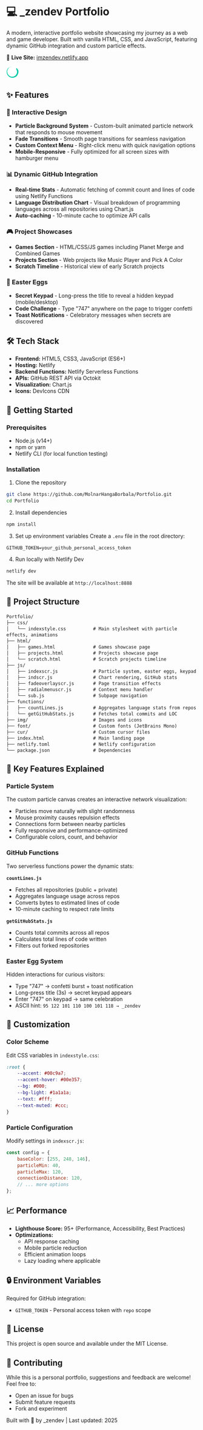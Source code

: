 # 💻 _zendev Portfolio

A modern, interactive portfolio website showcasing my journey as a web and game developer. Built with vanilla HTML, CSS, and JavaScript, featuring dynamic GitHub integration and custom particle effects.

🔗 **Live Site:** [imzendev.netlify.app](https://imzendev.netlify.app)

![Portfolio Preview](img/favicon.png)

## ✨ Features

### 🎨 Interactive Design
- **Particle Background System** - Custom-built animated particle network that responds to mouse movement
- **Fade Transitions** - Smooth page transitions for seamless navigation
- **Custom Context Menu** - Right-click menu with quick navigation options
- **Mobile-Responsive** - Fully optimized for all screen sizes with hamburger menu

### 📊 Dynamic GitHub Integration
- **Real-time Stats** - Automatic fetching of commit count and lines of code using Netlify Functions
- **Language Distribution Chart** - Visual breakdown of programming languages across all repositories using Chart.js
- **Auto-caching** - 10-minute cache to optimize API calls

### 🎮 Project Showcases
- **Games Section** - HTML/CSS/JS games including Planet Merge and Combined Games
- **Projects Section** - Web projects like Music Player and Pick A Color
- **Scratch Timeline** - Historical view of early Scratch projects

### 🥚 Easter Eggs
- **Secret Keypad** - Long-press the title to reveal a hidden keypad (mobile/desktop)
- **Code Challenge** - Type "747" anywhere on the page to trigger confetti
- **Toast Notifications** - Celebratory messages when secrets are discovered

## 🛠️ Tech Stack

- **Frontend:** HTML5, CSS3, JavaScript (ES6+)
- **Hosting:** Netlify
- **Backend Functions:** Netlify Serverless Functions
- **APIs:** GitHub REST API via Octokit
- **Visualization:** Chart.js
- **Icons:** DevIcons CDN

## 🚀 Getting Started

### Prerequisites
- Node.js (v14+)
- npm or yarn
- Netlify CLI (for local function testing)

### Installation

1. Clone the repository
```bash
git clone https://github.com/MolnarHangaBorbala/Portfolio.git
cd Portfolio
```

2. Install dependencies
```bash
npm install
```

3. Set up environment variables
Create a `.env` file in the root directory:
```env
GITHUB_TOKEN=your_github_personal_access_token
```

4. Run locally with Netlify Dev
```bash
netlify dev
```

The site will be available at `http://localhost:8888`

## 📁 Project Structure

```
Portfolio/
├── css/
│   └── indexstyle.css          # Main stylesheet with particle effects, animations
├── html/
│   ├── games.html              # Games showcase page
│   ├── projects.html           # Projects showcase page
│   └── scratch.html            # Scratch projects timeline
├── js/
│   ├── indexscr.js             # Particle system, easter eggs, keypad
│   ├── indscr.js               # Chart rendering, GitHub stats
│   ├── fadeoverlayscr.js       # Page transition effects
│   ├── radialmenuscr.js        # Context menu handler
│   └── sub.js                  # Subpage navigation
├── functions/
│   ├── countLines.js           # Aggregates language stats from repos
│   └── getGitHubStats.js       # Fetches total commits and LOC
├── img/                        # Images and icons
├── font/                       # Custom fonts (JetBrains Mono)
├── cur/                        # Custom cursor files
├── index.html                  # Main landing page
├── netlify.toml                # Netlify configuration
└── package.json                # Dependencies
```

## 🎯 Key Features Explained

### Particle System
The custom particle canvas creates an interactive network visualization:
- Particles move naturally with slight randomness
- Mouse proximity causes repulsion effects
- Connections form between nearby particles
- Fully responsive and performance-optimized
- Configurable colors, count, and behavior

### GitHub Functions
Two serverless functions power the dynamic stats:

**`countLines.js`**
- Fetches all repositories (public + private)
- Aggregates language usage across repos
- Converts bytes to estimated lines of code
- 10-minute caching to respect rate limits

**`getGitHubStats.js`**
- Counts total commits across all repos
- Calculates total lines of code written
- Filters out forked repositories

### Easter Egg System
Hidden interactions for curious visitors:
- Type "747" → confetti burst + toast notification
- Long-press title (3s) → secret keypad appears
- Enter "747" on keypad → same celebration
- ASCII hint: `95 122 101 110 100 101 118 → _zendev`

## 🎨 Customization

### Color Scheme
Edit CSS variables in `indexstyle.css`:
```css
:root {
    --accent: #00c9a7;
    --accent-hover: #00e357;
    --bg: #000;
    --bg-light: #1a1a1a;
    --text: #fff;
    --text-muted: #ccc;
}
```

### Particle Configuration
Modify settings in `indexscr.js`:
```javascript
const config = {
    baseColor: [255, 248, 146],
    particleMin: 40,
    particleMax: 120,
    connectionDistance: 120,
    // ... more options
};
```

## 📈 Performance

- **Lighthouse Score:** 95+ (Performance, Accessibility, Best Practices)
- **Optimizations:**
  - API response caching
  - Mobile particle reduction
  - Efficient animation loops
  - Lazy loading where applicable

## 🔒 Environment Variables

Required for GitHub integration:
- `GITHUB_TOKEN` - Personal access token with `repo` scope

## 📝 License

This project is open source and available under the MIT License.

## 🤝 Contributing

While this is a personal portfolio, suggestions and feedback are welcome! Feel free to:
- Open an issue for bugs
- Submit feature requests
- Fork and experiment

Built with 💚 by _zendev | Last updated: 2025

